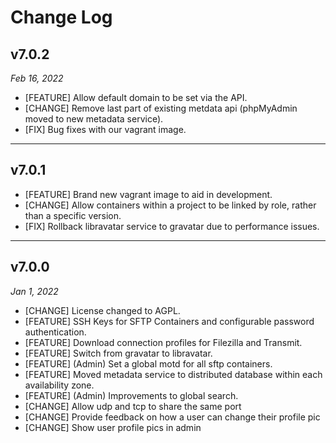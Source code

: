 # Change Log

## v7.0.2

_Feb 16, 2022_

* [FEATURE] Allow default domain to be set via the API.
* [CHANGE] Remove last part of existing metdata api (phpMyAdmin moved to new metadata service).
* [FIX] Bug fixes with our vagrant image.

***

## v7.0.1

* [FEATURE] Brand new vagrant image to aid in development.
* [CHANGE] Allow containers within a project to be linked by role, rather than a specific version.
* [FIX] Rollback libravatar service to gravatar due to performance issues.

***

## v7.0.0

_Jan 1, 2022_

* [CHANGE] License changed to AGPL.
* [FEATURE] SSH Keys for SFTP Containers and configurable password authentication.
* [FEATURE] Download connection profiles for Filezilla and Transmit.
* [FEATURE] Switch from gravatar to libravatar.
* [FEATURE] (Admin) Set a global motd for all sftp containers.
* [FEATURE] Moved metadata service to distributed database within each availability zone.
* [FEATURE] (Admin) Improvements to global search.
* [CHANGE] Allow udp and tcp to share the same port
* [CHANGE] Provide feedback on how a user can change their profile pic
* [CHANGE] Show user profile pics in admin

